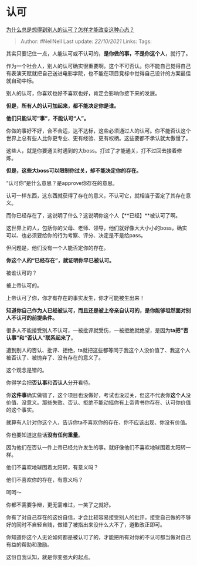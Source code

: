 # 认可
[为什么总是想得到别人的认可？怎样才能改变这种心态？](https://www.zhihu.com/question/30584023/answer/2179657542)

> Author: #NellNell 
Last update: *22/10/2021* 
Links:
Tags: 

其实只要记住一点，人能认可或不认可的，**是你做的事，不是你这个人**，就行了。

作为一个社会人，别人的认可确实很重要啊。这个不可否认。你不能自己觉得自己有表演天赋就把自己送进电影学院，也不能在项目竞标中觉得自己设计的方案最佳就自动中标。

别人的认可，你喜欢也好不喜欢也好，肯定会影响你接下来的发展。

**但是，所有人的认可加起来，都不能决定你是谁。**

**他们只能认可“事”，不能认可“人”。**

你做的事好不好，合不合适，达不达标，这些必须通过人的认可。你不能否认这个世界上总有些人比你更专业、更有经验、更有权柄。这些要都不承认就太傲慢了。

这些人，就是你要通关时遇到的大boss。打过了才能通关，打不过回去接着修炼。

**但是，这些大boss可以限制你过关，却不能决定你的存在。**

“认可你”是什么意思？是approve你存在的意思。

认可一样东西，这东西就获得了存在的意义，不认可它，就相当于否定了其存在意义。

而你已经存在了，这说明了什么？这说明你这个人【**已经】**被认可了啊。

这世界上的人，包括你的父母、老师、领导，他们就好像大大小小的boss，确实可以、也必须要给你的行为考察、评分、决定是不是给pass。

但问题是，他们没有一个人能否定你的存在。

**你这个人的“已经存在”，就证明你早已被认可。**

被谁认可的？

被上帝认可的。

上帝认可了你，你才有存在的事实发生，你才可能被生出来！

**知道你自己作为人已经被认可，而且还是被上帝亲自认可的，是你能够坦然面对别人不认可的前提条件。**

很多人不能接受别人不认可，一被批评就受伤，一被拒绝就绝望，是因为**ta把“否认事”和“否认人”联系起来了**。

遭到别人的否认、批评、拒绝，ta就把这些都等同于我这个人没价值了、我这个人被否认了、被抛弃了、没有存在的意义了。

这个观念是错的。

你得学会把**否认事**和**否认人**分开看待。

你**这件事**确实做错了，这个项目也没做好，考试也没过关，但这不代表你**这个人**没价值、没意义。那些失败、否认、拒绝不能动摇你有上帝背书你存在、认可你价值的这个事实。

就算有人针对你这个人，告诉你ta不喜欢你的存在、你不应该出现、你没有价值。

你也要知道这些话**没有任何重量**。

因为他们在否认一件上帝已经允许发生的事。就好像他们不喜欢地球围着太阳转一样。

他们不喜欢地球围着太阳转，有意义吗？

他们不喜欢你的存在，有意义吗？

  

  

呵呵～

你都不需要争辩，更无需难过，一笑了之就好。

你有了对自己存在的这份自信，才会比较容易接受别人的批评，接受自己做的不够好的同时不自轻自贱，做错了被指出来没什么大不了，道歉改正即可。

你知道你这个人无论如何都是被认可了的，才能把所有对你的不认可都当做对自己有益的帮助和激励。

这份自我认知，就是你变强大的起点。